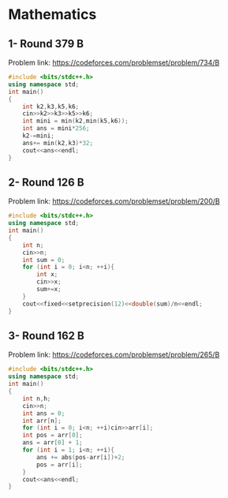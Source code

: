 # Mathematics
## 1- Round 379 B
Problem link: https://codeforces.com/problemset/problem/734/B
```cpp
#include <bits/stdc++.h>
using namespace std;
int main()
{
    int k2,k3,k5,k6;
    cin>>k2>>k3>>k5>>k6;
    int mini = min(k2,min(k5,k6));
    int ans = mini*256;
    k2-=mini;
    ans+= min(k2,k3)*32;
    cout<<ans<<endl;
}
```
## 2- Round 126 B
Problem link: https://codeforces.com/problemset/problem/200/B
```cpp
#include <bits/stdc++.h>
using namespace std;
int main()
{
    int n;
    cin>>n;
    int sum = 0;
    for (int i = 0; i<n; ++i){
        int x;
        cin>>x;
        sum+=x;
    }
    cout<<fixed<<setprecision(12)<<double(sum)/n<<endl;
}
```
## 3- Round 162 B
Problem link: https://codeforces.com/problemset/problem/265/B
```cpp
#include <bits/stdc++.h>
using namespace std;
int main()
{
    int n,h;
    cin>>n;
    int ans = 0;
    int arr[n];
    for (int i = 0; i<n; ++i)cin>>arr[i];
    int pos = arr[0];
    ans = arr[0] + 1;
    for (int i = 1; i<n; ++i){
        ans += abs(pos-arr[i])+2;
        pos = arr[i];
    }
    cout<<ans<<endl;
}
```
